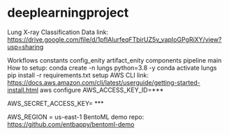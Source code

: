 # deeplearningproject

Lung X-ray Classification
Data link: https://drive.google.com/file/d/1pfIAlurfeqFTbirUZ5v_vapIoGPgRiXY/view?usp=sharing

Workflows
constants
config_enity
artifact_enity
components
pipeline
main
How to setup:
conda create -n lungs python=3.8 -y
conda activate lungs
pip install -r requirements.txt
setup AWS CLI
link: https://docs.aws.amazon.com/cli/latest/userguide/getting-started-install.html
aws configure
AWS_ACCESS_KEY_ID=***

AWS_SECRET_ACCESS_KEY= ***

AWS_REGION = us-east-1
BentoML demo repo:
https://github.com/entbappy/bentoml-demo